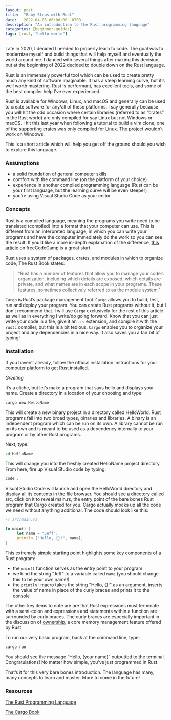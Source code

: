 ```yaml
---
layout: post
title:  "Baby Steps with Rust"
date:   2022-04-05 06:00:00 -0700
description: "An introduction to the Rust programming language"
categories: [beginner-guides]
tags: [rust, "hello world"]
---
```


Late in 2020, I decided I needed to properly learn to code. The goal was to modernize myself and build things that will help myself and eventually the world around me. I danced with several things after making this decision, but at the beginning of 2022 decided to double down on the Rust language.

<!--more-->

Rust is an immensely powerful tool which can be used to create pretty much any kind of software imaginable. It has a steep learning curve, but it’s well worth mastering. Rust is performant, has excellent tools, and some of the best compiler help I’ve ever experienced.

Rust is available for Windows, Linux, and macOS and generally can be used to create software for any/all of these platforms. I say generally because you will hit the odd occasion where certain libraries (referred to as “crates” in the Rust world) are only compiled for say Linux but not Windows or macOS. I hit this last year when following a tutorial to build a vim clone, one of the supporting crates was only compiled for Linux. The project wouldn’t work on Windows.

This is a short article which will help you get off the ground should you wish to explore this language.

### Assumptions

- a solid foundation of general computer skills
- comfort with the command line (on the platform of your choice)
- experience in another compiled programming language (Rust can be your first language, but the learning curve will be even steeper)
- you’re using Visual Studio Code as your editor

### Concepts

Rust is a compiled language, meaning the programs you write need to be translated (compiled) into a format that your computer can use. This is different from an interpreted language, in which you can write your programs and have the computer immediately do the work so you can see the result. If you’d like a more in-depth explanation of the difference, [this article](https://www.freecodecamp.org/news/compiled-versus-interpreted-languages/) on freeCodeCamp is a great start.

Rust uses a system of packages, crates, and modules in which to organize code, The Rust Book states:

> "Rust has a number of features that allow you to manage your code’s organization, including which details are exposed, which details are private, and what names are in each scope in your programs. These features, sometimes collectively referred to as the module system."

`Cargo` is Rust’s package management tool. `Cargo` allows you to build, test, run and deploy your program. You can create Rust programs without it, but I don’t recommend that. I will use `Cargo` exclusively for the rest of this article as well as in everything I write/do going forward. Know that you can just write your code in a file, give it an `.rs` extension, and compile it with the `rustc` compiler, but this is a bit tedious. `Cargo` enables you to organize your project and any dependencies in a nice way. It also saves you a fair bit of typing!

### Installation

If you haven’t already, follow the official installation instructions for your computer platform to get Rust installed.

_Greeting_

It’s a cliche, but let’s make a program that says hello and displays your name. Create a directory in a location of your choosing and type:

```bash
cargo new HelloName
```

This will create a new binary project in a directory called HelloWorld. Rust programs fall into two broad types, binaries and libraries. A binary is an independent program which can be run on its own. A library cannot be run on its own and is meant to be used as a dependency internally to your program or by other Rust programs.

Next, type:

```bash
cd HelloName
```

This will change you into the freshly created HelloName project directory. From here, fire up Visual Studio code by typing:

```bash
code .
```

Visual Studio Code will launch and open the HelloWorld directory and display all its contents in the file browser. You should see a directory called src, click on it to reveal main.rs, the entry point of the bare bones Rust program that Cargo created for you. Cargo actually mocks up all the code we need without anything additional. The code should look like this:

```rust
// src/main.rs

fn main() {
     let name = "Jeff";
     println!("Hello, {}!", name);
}
```

This extremely simple starting point highlights some key components of a Rust program:

- the `main()` function serves as the entry point to your program
- we bind the string "Jeff" to a variable called `name` (you should change this to be your own name!)
- the `println!` macro takes the string "Hello, {}!" as an argument, inserts the value of name in place of the curly braces and prints it to the console

The other key items to note are are that Rust expressions must terminate with a semi-colon and expressions and statements within a function are surrounded by curly braces. The curly braces are especially important in the discussion of [ownership](@/blog/2022/2022_07_14_the_memory_doesnt_remain.md), a core memory management feature offered by Rust

To run our very basic program, back at the command line, type:

```bash
cargo run
```

You should see the message “Hello, (your name)” outputted to the terminal. Congratulations! No matter how simple, you’ve just programmed in Rust.

That’s it for this very bare bones introduction. The language has many, many concepts to learn and master. More to come in the future!

### Resources

[The Rust Programming Language](https://doc.rust-lang.org/book/)

[The Cargo Book](https://doc.rust-lang.org/cargo/index.html)
